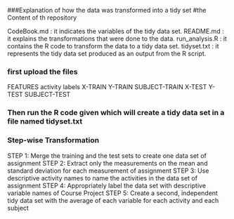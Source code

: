 
###Explanation of how the data was transformed into a tidy set
#the Content of th repository

CodeBook.md : it indicates the variables of the tidy data set.
README.md : it explains the transformations that were done to the data.
run_analysis.R : it contains the R code to transform the data to a tidy data set.
tidyset.txt : it represents the tidy data set produced as an output from the R script.

### first upload the files
FEATURES
activity labels
X-TRAIN
Y-TRAIN
SUBJECT-TRAIN
X-TEST
Y-TEST
SUBJECT-TEST

### Then run the R code given which will create a tidy data set in a file named tidyset.txt


### Step-wise Transformation
STEP 1: Merge the training and the test sets to create one data set of assignment
STEP 2: Extract only the measurements on the mean and standard deviation for each measurement of assignment
STEP 3: Use descriptive activity names to name the activities in the data set of assignment
STEP 4: Appropriately label the data set with descriptive variable names of Course Project
STEP 5: Create a second, independent tidy data set with the average of each variable for each activity and each subject



